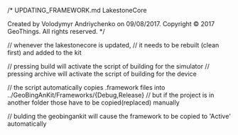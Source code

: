 /* 
  UPDATING_FRAMEWORK.md
  LakestoneCore

  Created by Volodymyr Andriychenko on 09/08/2017.
  Copyright © 2017 GeoThings. All rights reserved.
*/


// whenever the lakestonecore is updated,
// it needs to be rebuilt (clean first) and added to the kit

// pressing build will activate the script of building for the simulator
// pressing archive will activate the script of building for the device

// the script automatically copies .framework files into ../GeoBingAnKit/Frameworks/{Debug,Release}
// but if the project is in another folder those have to be copied(replaced) manually

// bulding the geobingankit will cause the framework to be copied to 'Active' automatically
